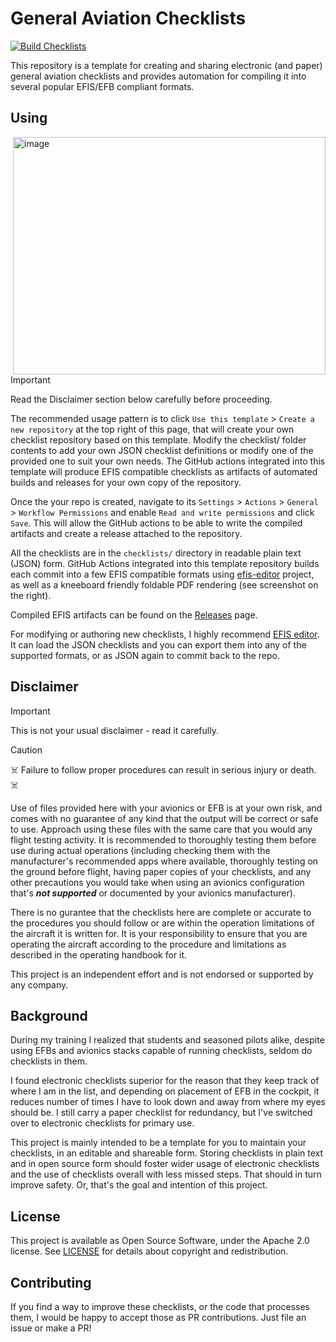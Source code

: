 # General Aviation Checklists
[![Build Checklists](https://github.com/alexnj/aviation-checklists/actions/workflows/build.yml/badge.svg)](https://github.com/alexnj/aviation-checklists/actions/workflows/build.yml)

This repository is a template for creating and sharing electronic (and paper)
general aviation checklists and provides automation for compiling it into
several popular EFIS/EFB compliant formats.

## Using

<a href="https://github.com/alexnj/aviation-checklists/releases/latest">
<img align="right" width="500" height="380" alt="image" src="https://github.com/user-attachments/assets/e24d31b3-c8d4-4d5a-891d-b744ab02210e" />
</a>

> [!IMPORTANT]
> Read the Disclaimer section below carefully before proceeding.

The recommended usage pattern is to click `Use this template` > `Create a new repository` at the top right of this page, that will create your own checklist repository based on this template. Modify the checklist/ folder contents to add your own JSON checklist definitions or modify one of the provided one to suit your own needs. The GitHub actions integrated into this template will produce EFIS compatible checklists as artifacts of automated builds and releases for your own copy of the repository.

Once the your repo is created, navigate to its `Settings` > `Actions` > `General` > `Workflow Permissions` and enable `Read and write permissions` and click `Save`. This will allow the GitHub actions to be able to write the compiled artifacts and create a release attached to the repository.

All the checklists are in the `checklists/` directory in readable plain text (JSON) form.
GitHub Actions integrated into this template repository builds each commit into a few EFIS compatible formats using [efis-editor](https://github.com/rdamazio/efis-editor) project, as well as a kneeboard friendly foldable PDF rendering (see screenshot on the right).

Compiled EFIS artifacts can be found on the [Releases](https://github.com/alexnj/aviation-checklists/releases/latest) page.

For modifying or authoring new checklists, I highly recommend [EFIS editor](https://rdamazio.github.io/efis-editor/). It can load the JSON checklists and you can export them into any of the supported formats, or as JSON again to commit back to the repo.

## Disclaimer

> [!IMPORTANT]
> This is not your usual disclaimer - read it carefully.

> [!CAUTION]
> :skull_and_crossbones: Failure to follow proper procedures can result in
> serious injury or death. :skull_and_crossbones:

Use of files provided here with your avionics or EFB is at your own risk,
and comes with no guarantee of any kind that the output will be correct or
safe to use. Approach using these files with the same care that you would any
flight testing activity. It is recommended to thoroughly testing them before use
during actual operations (including checking them with the manufacturer's
recommended apps where available, thoroughly testing on the ground before
flight, having paper copies of your checklists, and any other precautions
you would take when using an avionics configuration that's **_not supported_**
or documented by your avionics manufacturer).

There is no gurantee that the checklists here are complete or accurate to
the procedures you should follow or are within the operation limitations of
the aircraft it is written for. It is your responsibility to ensure that
you are operating the aircraft according to the procedure and limitations
as described in the operating handbook for it.

This project is an independent effort and is not endorsed or supported by
any company.

## Background

During my training I realized that students and seasoned pilots alike,
despite using EFBs and avionics stacks capable of running checklists,
seldom do checklists in them.

I found electronic checklists superior for the reason that they keep track of
where I am in the list, and depending on placement of EFB in the cockpit,
it reduces number of times I have to look down and away from where my eyes
should be. I still carry a paper checklist for redundancy, but I've switched
over to electronic checklists for primary use.

This project is mainly intended to be a template for you to maintain your
checklists, in an editable and shareable form. Storing checklists in plain text
and in open source form should foster wider usage of electronic checklists
and the use of checklists overall with less missed steps. That should in turn
improve safety. Or, that's the goal and intention of this project.

## License

This project is available as Open Source Software, under the Apache 2.0 license.
See [LICENSE](./LICENSE) for details about copyright and redistribution.

## Contributing

If you find a way to improve these checklists, or the code that processes them,
I would be happy to accept those as PR contributions. Just file an issue or make a PR!
